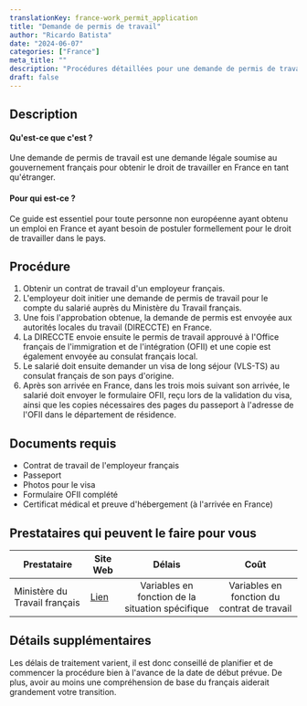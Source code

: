 ```yaml
---
translationKey: france-work_permit_application
title: "Demande de permis de travail"
author: "Ricardo Batista"
date: "2024-06-07"
categories: ["France"]
meta_title: ""
description: "Procédures détaillées pour une demande de permis de travail en France pour faciliter votre transition professionnelle."
draft: false
---
```


## Description
#### Qu'est-ce que c'est ?
Une demande de permis de travail est une demande légale soumise au gouvernement français pour obtenir le droit de travailler en France en tant qu'étranger.

#### Pour qui est-ce ?
Ce guide est essentiel pour toute personne non européenne ayant obtenu un emploi en France et ayant besoin de postuler formellement pour le droit de travailler dans le pays.

## Procédure
1. Obtenir un contrat de travail d'un employeur français.
2. L'employeur doit initier une demande de permis de travail pour le compte du salarié auprès du Ministère du Travail français.
3. Une fois l'approbation obtenue, la demande de permis est envoyée aux autorités locales du travail (DIRECCTE) en France.
4. La DIRECCTE envoie ensuite le permis de travail approuvé à l'Office français de l'immigration et de l'intégration (OFII) et une copie est également envoyée au consulat français local.
5. Le salarié doit ensuite demander un visa de long séjour (VLS-TS) au consulat français de son pays d'origine.
6. Après son arrivée en France, dans les trois mois suivant son arrivée, le salarié doit envoyer le formulaire OFII, reçu lors de la validation du visa, ainsi que les copies nécessaires des pages du passeport à l'adresse de l'OFII dans le département de résidence.

## Documents requis
- Contrat de travail de l'employeur français
- Passeport
- Photos pour le visa
- Formulaire OFII complété
- Certificat médical et preuve d'hébergement (à l'arrivée en France)

## Prestataires qui peuvent le faire pour vous

| Prestataire        |     Site Web     |     Délais    |       Coût      |
| --------------- | --------------- |  :-------------: | :-------------: |
| Ministère du Travail français       |  [Lien](http://travail-emploi.gouv.fr/)    |     Variables en fonction de la situation spécifique    |        Variables en fonction du contrat de travail        |

## Détails supplémentaires
Les délais de traitement varient, il est donc conseillé de planifier et de commencer la procédure bien à l'avance de la date de début prévue. De plus, avoir au moins une compréhension de base du français aiderait grandement votre transition.